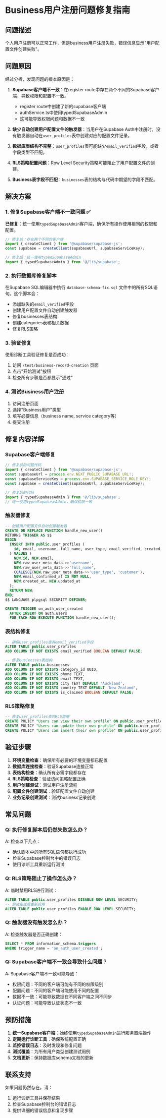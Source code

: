 # Business用户注册问题修复指南

## 问题描述

个人用户注册可以正常工作，但是business用户注册失败，错误信息显示"用户配置文件创建失败"。

## 问题原因

经过分析，发现问题的根本原因是：

1. **Supabase客户端不一致**：在register route中存在两个不同的Supabase客户端，导致权限和配置不一致。
   - register route中创建了新的supabase客户端
   - authService.ts中使用typedSupabaseAdmin
   - 这可能导致权限问题和数据不一致

2. **缺少自动创建用户配置文件的触发器**：当用户在Supabase Auth中注册时，没有触发器自动在`user_profiles`表中创建对应的配置文件记录。

3. **数据库表结构不完整**：`user_profiles`表可能缺少`email_verified`字段，或者字段类型不匹配。

4. **RLS策略配置问题**：Row Level Security策略可能阻止了用户配置文件的创建。

5. **Business表字段不匹配**：`businesses`表的结构与代码中期望的字段不匹配。

## 解决方案

### 1. 修复Supabase客户端不一致问题 ✅

**已修复**：统一使用`typedSupabaseAdmin`客户端，确保所有操作使用相同的权限和配置。

```typescript
// 修复前：存在两个不同的客户端
import { createClient } from '@supabase/supabase-js';
const supabase = createClient(supabaseUrl, supabaseServiceKey);

// 修复后：统一使用typedSupabaseAdmin
import { typedSupabaseAdmin } from '@/lib/supabase';
```

### 2. 执行数据库修复脚本

在Supabase SQL编辑器中执行 `database-schema-fix.sql` 文件中的所有SQL语句。这个脚本会：

- 添加缺失的`email_verified`字段
- 创建用户配置文件自动创建触发器
- 修复businesses表结构
- 创建categories表和相关数据
- 修复RLS策略

### 3. 验证修复

使用诊断工具验证修复是否成功：

1. 访问 `/test/business-record-creation` 页面
2. 点击"开始测试"按钮
3. 检查所有步骤是否都显示"通过"

### 4. 测试Business用户注册

1. 访问注册页面
2. 选择"Business用户"类型
3. 填写必要信息（business name, service category等）
4. 提交注册

## 修复内容详解

### Supabase客户端修复

```typescript
// 修复前的问题代码
import { createClient } from '@supabase/supabase-js';
const supabaseUrl = process.env.NEXT_PUBLIC_SUPABASE_URL!;
const supabaseServiceKey = process.env.SUPABASE_SERVICE_ROLE_KEY!;
const supabase = createClient(supabaseUrl, supabaseServiceKey);

// 修复后的代码
import { typedSupabaseAdmin } from '@/lib/supabase';
// 统一使用typedSupabaseAdmin，确保权限一致
```

### 触发器修复

```sql
-- 创建用户配置文件自动创建触发器
CREATE OR REPLACE FUNCTION handle_new_user()
RETURNS TRIGGER AS $$
BEGIN
  INSERT INTO public.user_profiles (
    id, email, username, full_name, user_type, email_verified, created_at, updated_at
  ) VALUES (
    NEW.id, NEW.email, 
    NEW.raw_user_meta_data->>'username',
    NEW.raw_user_meta_data->>'full_name',
    COALESCE(NEW.raw_user_meta_data->>'user_type', 'customer'),
    NEW.email_confirmed_at IS NOT NULL,
    NEW.created_at, NEW.updated_at
  );
  RETURN NEW;
END;
$$ LANGUAGE plpgsql SECURITY DEFINER;

CREATE TRIGGER on_auth_user_created
  AFTER INSERT ON auth.users
  FOR EACH ROW EXECUTE FUNCTION handle_new_user();
```

### 表结构修复

```sql
-- 确保user_profiles表有email_verified字段
ALTER TABLE public.user_profiles 
ADD COLUMN IF NOT EXISTS email_verified BOOLEAN DEFAULT FALSE;

-- 修复businesses表结构
ALTER TABLE public.businesses 
ADD COLUMN IF NOT EXISTS category_id UUID,
ADD COLUMN IF NOT EXISTS phone TEXT,
ADD COLUMN IF NOT EXISTS email TEXT,
ADD COLUMN IF NOT EXISTS city TEXT DEFAULT 'Auckland',
ADD COLUMN IF NOT EXISTS country TEXT DEFAULT 'New Zealand',
ADD COLUMN IF NOT EXISTS is_claimed BOOLEAN DEFAULT FALSE;
```

### RLS策略修复

```sql
-- 修复user_profiles表的RLS策略
CREATE POLICY "Users can view their own profile" ON public.user_profiles FOR SELECT USING (auth.uid() = id);
CREATE POLICY "Users can update their own profile" ON public.user_profiles FOR UPDATE USING (auth.uid() = id);
CREATE POLICY "Users can insert their own profile" ON public.user_profiles FOR INSERT WITH CHECK (auth.uid() = id);
```

## 验证步骤

1. **环境变量检查**：确保所有必要的环境变量都已配置
2. **数据库连接检查**：验证Supabase连接正常
3. **表结构检查**：确认所有必需字段都存在
4. **RLS策略检查**：验证访问策略配置正确
5. **用户创建测试**：测试用户注册流程
6. **配置文件创建测试**：验证配置文件自动创建
7. **业务记录创建测试**：测试business记录创建

## 常见问题

### Q: 执行修复脚本后仍然失败怎么办？

A: 检查以下几点：
- 确认脚本中的所有SQL语句都执行成功
- 检查Supabase控制台中的错误日志
- 使用诊断工具重新运行测试

### Q: RLS策略阻止了操作怎么办？

A: 临时禁用RLS进行测试：
```sql
ALTER TABLE public.user_profiles DISABLE ROW LEVEL SECURITY;
-- 测试完成后重新启用
ALTER TABLE public.user_profiles ENABLE ROW LEVEL SECURITY;
```

### Q: 触发器没有触发怎么办？

A: 检查触发器是否正确创建：
```sql
SELECT * FROM information_schema.triggers 
WHERE trigger_name = 'on_auth_user_created';
```

### Q: Supabase客户端不一致会导致什么问题？

A: Supabase客户端不一致可能导致：
- 权限问题：不同的客户端可能有不同的权限级别
- 配置问题：不同的客户端可能使用不同的配置
- 数据不一致：可能导致数据在不同客户端之间不同步
- 认证问题：可能导致认证状态不一致

## 预防措施

1. **统一Supabase客户端**：始终使用`typedSupabaseAdmin`进行服务器端操作
2. **定期运行诊断工具**：确保系统配置正确
3. **监控错误日志**：及时发现和修复问题
4. **测试覆盖**：为所有用户类型创建测试用例
5. **文档更新**：保持数据库schema文档的更新

## 联系支持

如果问题仍然存在，请：
1. 运行诊断工具并保存结果
2. 检查Supabase控制台的错误日志
3. 提供详细的错误信息和复现步骤
